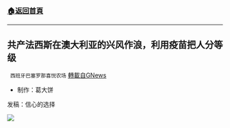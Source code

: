 ###  [:house:返回首頁](https://github.com/ourhimalayas/txt)
---


## 共产法西斯在澳大利亚的兴风作浪，利用疫苗把人分等级
` 西班牙巴塞罗那喜悦农场` [轉載自GNews](https://gnews.org/zh-hans/1547833/)

- 制作：葛大饼


发稿：信心的选择

![](https://assets.gnews.org/wp-content/uploads/2021/09/GNEWS_CH..jpeg)
